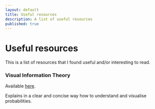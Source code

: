 ```yaml
---
layout: default
title: Useful resources
description: A list of useful resources
published: true
---
```


# Useful resources
This is a list of resources that I found useful and/or interesting to read.

### Visual Information Theory
Available [here](http://colah.github.io/posts/2015-09-Visual-Information/). 

Explains in a clear and concise way how to understand and visualise probabilities.
